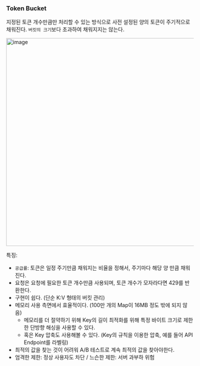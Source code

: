 ### Token Bucket
지정된 토큰 개수만큼만 처리할 수 있는 방식으로 사전 설정된 양의 토큰이 주기적으로 채워진다. `버킷의 크기`보다 초과하여 채워지지는 않는다.

<img width="875" height="558" alt="image" src="https://github.com/user-attachments/assets/94907c59-91c2-439b-bd1a-9aaa5ef794fb" />


특징:
- `공급률`: 토큰은 일정 주기만큼 채워지는 비율을 정해서, 주기마다 해당 양 만큼 채워진다.
- 요청은 요청에 필요한 토큰 개수만큼 사용되며, 토큰 개수가 모자라다면 429를 반환한다.
- 구현이 쉽다. (단순 K:V 형태의 버킷 관리)
- 메모리 사용 측면에서 효율적이다. (100만 개의 Map이 16MB 정도 밖에 되지 않음)
    - 메모리를 더 절약하기 위해 Key의 길이 최적화를 위해 특정 바이트 크기로 제한한 단방향 해싱을 사용할 수 있다.
    - 혹은 Key 압축도 사용해볼 수 있다. (Key의 규칙을 이용한 압축, 예를 들어 API Endpoint를 라벨링)
- 최적의 값을 찾는 것이 어려워 A/B 테스트로 계속 최적의 값을 찾아야한다. 
- 엄격한 제한: 정상 사용자도 차단 / 느슨한 제한: 서버 과부하 위험
